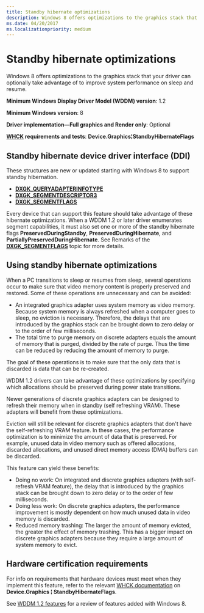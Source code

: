 ```yaml
---
title: Standby hibernate optimizations
description: Windows 8 offers optimizations to the graphics stack that your driver can optionally take advantage of to improve system performance on sleep and resume.
ms.date: 04/20/2017
ms.localizationpriority: medium
---
```


# Standby hibernate optimizations


Windows 8 offers optimizations to the graphics stack that your driver can optionally take advantage of to improve system performance on sleep and resume.

**Minimum Windows Display Driver Model (WDDM) version**: 1.2

**Minimum Windows version**: 8

**Driver implementation—Full graphics and Render only**: Optional

**[WHCK](/windows-hardware/test/hlk/windows-hardware-lab-kit) requirements and tests**: **Device.Graphics¦StandbyHibernateFlags**


 

## <span id="Standby_hibernate_device_driver_interface__DDI_"></span><span id="standby_hibernate_device_driver_interface__ddi_"></span><span id="STANDBY_HIBERNATE_DEVICE_DRIVER_INTERFACE__DDI_"></span>Standby hibernate device driver interface (DDI)


These structures are new or updated starting with Windows 8 to support standby hibernation.

-   [**DXGK\_QUERYADAPTERINFOTYPE**](/windows-hardware/drivers/ddi/d3dkmddi/ne-d3dkmddi-_dxgk_queryadapterinfotype)
-   [**DXGK\_SEGMENTDESCRIPTOR3**](/windows-hardware/drivers/ddi/d3dkmddi/ns-d3dkmddi-_dxgk_segmentdescriptor3)
-   [**DXGK\_SEGMENTFLAGS**](/windows-hardware/drivers/ddi/d3dkmddi/ns-d3dkmddi-_dxgk_segmentflags)

Every device that can support this feature should take advantage of these hibernate optimizations. When a WDDM 1.2 or later driver enumerates segment capabilities, it must also set one or more of the standby hibernate flags **PreservedDuringStandby**, **PreservedDuringHibernate**, and **PartiallyPreservedDuringHibernate**. See Remarks of the [**DXGK\_SEGMENTFLAGS**](/windows-hardware/drivers/ddi/d3dkmddi/ns-d3dkmddi-_dxgk_segmentflags) topic for more details.

## <span id="standbyopt"></span><span id="STANDBYOPT"></span>Using standby hibernate optimizations


When a PC transitions to sleep or resumes from sleep, several operations occur to make sure that video memory content is properly preserved and restored. Some of these operations are unnecessary and can be avoided:

-   An integrated graphics adapter uses system memory as video memory. Because system memory is always refreshed when a computer goes to sleep, no eviction is necessary. Therefore, the delays that are introduced by the graphics stack can be brought down to zero delay or to the order of few milliseconds.
-   The total time to purge memory on discrete adapters equals the amount of memory that is purged, divided by the rate of purge. Thus the time can be reduced by reducing the amount of memory to purge.

The goal of these operations is to make sure that the only data that is discarded is data that can be re-created.

WDDM 1.2 drivers can take advantage of these optimizations by specifying which allocations should be preserved during power state transitions.

Newer generations of discrete graphics adapters can be designed to refresh their memory when in standby (self refreshing VRAM). These adapters will benefit from these optimizations.

Eviction will still be relevant for discrete graphics adapters that don't have the self-refreshing VRAM feature. In these cases, the performance optimization is to minimize the amount of data that is preserved. For example, unused data in video memory such as offered allocations, discarded allocations, and unused direct memory access (DMA) buffers can be discarded.

This feature can yield these benefits:

-   Doing no work: On integrated and discrete graphics adapters (with self-refresh VRAM feature), the delay that is introduced by the graphics stack can be brought down to zero delay or to the order of few milliseconds.
-   Doing less work: On discrete graphics adapters, the performance improvement is mostly dependent on how much unused data in video memory is discarded.
-   Reduced memory trashing: The larger the amount of memory evicted, the greater the effect of memory trashing. This has a bigger impact on discrete graphics adapters because they require a large amount of system memory to evict.

## <span id="Hardware_certification_requirements"></span><span id="hardware_certification_requirements"></span><span id="HARDWARE_CERTIFICATION_REQUIREMENTS"></span>Hardware certification requirements


For info on requirements that hardware devices must meet when they implement this feature, refer to the relevant [WHCK documentation](/windows-hardware/test/hlk/windows-hardware-lab-kit) on **Device.Graphics ¦ StandbyHibernateFlags**.

See [WDDM 1.2 features](wddm-v1-2-features.md) for a review of features added with Windows 8.

 

